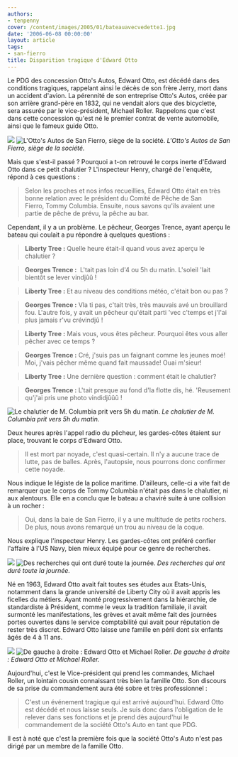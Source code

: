 ```yaml
---
authors:
- tenpenny
cover: /content/images/2005/01/bateauavecvedette1.jpg
date: '2006-06-08 00:00:00'
layout: article
tags:
- san-fierro
title: Disparition tragique d'Edward Otto
---
```



Le PDG des concession Otto's Autos, Edward Otto,&nbsp;est décédé dans des conditions tragiques, rappelant ainsi le décès de son frère Jerry, mort dans un accident d'avion. La pérennité de son entreprise Otto's Autos, créée par son arrière grand-père en 1832, qui ne vendait alors que des bicyclette, sera assurée par le vice-président, Michael Roller. Rappelons que c'est dans cette concession qu'est né le premier contrat de vente automobile, ainsi&nbsp;que le fameux guide Otto.

![](/content/images/2005/01/concession.jpg)
![L'Otto's Autos de San Fierro, siège de la société.](/content/images/2005/01/concession2.jpg)
_L'Otto's Autos de San Fierro, siège de la société._

Mais que s'est-il passé ? Pourquoi a t-on retrouvé le corps inerte d'Edward Otto dans ce petit chalutier ? L'inspecteur Henry, chargé de l'enquête, répond à ces questions :

> Selon les proches et nos infos recueillies, Edward Otto était en très bonne relation avec le président du Comité de Pêche de San Fierro,&nbsp;Tommy Columbia. Ensuite, nous savons qu'ils avaient une partie de pêche de prévu, la pêche au bar.

Cependant, il y a un problème. Le pêcheur, Georges Trence,&nbsp;ayant aperçu le bateau qui coulait a pu répondre à quelques questions :

> **Liberty Tree :** Quelle heure était-il quand vous avez aperçu le chalutier ?

> **Georges Trence :** &nbsp;L'tait pas loin d'4 ou 5h du matin. L'soleil 'lait bientôt se lever vindjûû !

> **Liberty Tree :** Et au niveau des conditions météo, c'était bon ou pas ?

> **Georges Trence :** Vla ti pas, c'tait très, très mauvais avé un brouillard fou. L'autre fois, y avait un pêcheur qu'était parti 'vec c'temps et j'l'ai plus jamais r'vu crévindjû !

> **Liberty Tree :** Mais vous, vous êtes pêcheur. Pourquoi êtes vous aller pêcher avec ce temps ?

> **Georges Trence :** Cré, j'suis pas un faignant comme les jeunes moé! Moi, j'vais pêcher même quand fait maussade! Ouai m'sieur!

> **Liberty Tree :** Une dernière question : comment était le chalutier?

> **Georges Trence :** L'tait presque au fond d'la flotte dis, hé. 'Reusement qu'j'ai pris une photo vindidjûûû !

![Le chalutier de M. Columbia prit vers 5h du matin.](/content/images/2005/01/bateau_coule.jpg)
_Le chalutier de M. Columbia prit vers 5h du matin._

Deux heures après l'appel radio du pêcheur, les gardes-côtes étaient sur place, trouvant le corps d'Edward Otto.

> Il est mort par noyade, c'est quasi-certain. Il n'y a aucune trace de lutte, pas de balles. Après, l'autopsie, nous pourrons donc confirmer cette noyade.

Nous indique le légiste de la police maritime. D'ailleurs, celle-ci a vite fait de remarquer que le corps de Tommy Columbia n'était pas dans le chalutier, ni aux alentours. Elle en a conclu que le bateau a chaviré suite à une collision à un rocher :

> Oui, dans la baie de San Fierro, il y a une multitude de petits rochers. De plus, nous avons remarqué un trou au niveau de la coque.

Nous explique l'inspecteur Henry. Les gardes-côtes ont préféré confier l'affaire à l'US Navy, bien mieux équipé pour ce genre de recherches.

![](/content/images/2005/01/bateauavecvedette1.jpg)
![Des recherches qui ont duré toute la journée.](/content/images/2005/01/bateeauavecvedette.jpg)
_Des recherches qui ont duré toute la journée._

Né en 1963, Edward Otto avait fait toutes ses études aux Etats-Unis, notamment dans la grande université de Liberty City où il avait appris les ficelles du métiers. Ayant monté progressivement dans la hiérarchie, de standardiste à Président, comme le veux la tradition familiale, il avait surmonté les manifestations, les grèves et avait même fait des journées portes ouvertes dans le service comptabilité qui avait pour réputation de rester très discret. Edward Otto laisse une famille en péril dont six enfants âgés de 4 à 11 ans.

![](/content/images/2005/01/edwardsotto.jpg)
![De gauche à droite : Edward Otto et Michael Roller.](/content/images/2005/01/michaelroller.jpg)
_De gauche à droite : Edward Otto et Michael Roller._

Aujourd'hui, c'est le Vice-président qui prend les commandes, Michael Roller, un lointain cousin connaissant très bien la famille Otto. Son discours de sa&nbsp;prise du commandement aura été sobre et très professionnel :

> C'est un événement tragique qui est arrivé aujourd'hui. Edward Otto est décédé et nous laisse seuls. Je suis donc&nbsp;dans l'obligation de le relever dans ses fonctions et je prend dès aujourd'hui le commandement de la société Otto's Auto en tant que PDG.

Il est à noté que c'est la première fois que la société Otto's Auto n'est pas dirigé par un membre de la famille Otto.